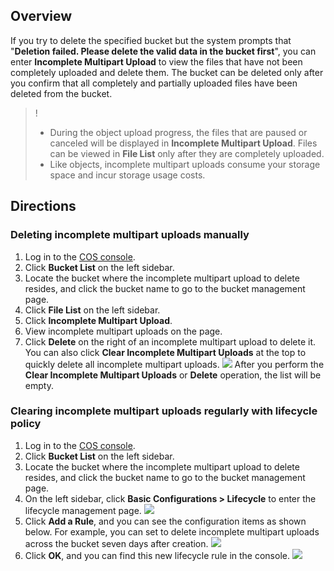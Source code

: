 ## Overview

If you try to delete the specified bucket but the system prompts that "**Deletion failed. Please delete the valid data in the bucket first**", you can enter **Incomplete Multipart Upload** to view the files that have not been completely uploaded and delete them. The bucket can be deleted only after you confirm that all completely and partially uploaded files have been deleted from the bucket.

>!
>- During the object upload progress, the files that are paused or canceled will be displayed in **Incomplete Multipart Upload**. Files can be viewed in **File List** only after they are completely uploaded.
> - Like objects, incomplete multipart uploads consume your storage space and incur storage usage costs.
> 

## Directions
### Deleting incomplete multipart uploads manually

1. Log in to the [COS console](https://console.cloud.tencent.com/cos5).
2. Click **Bucket List** on the left sidebar.
3. Locate the bucket where the incomplete multipart upload to delete resides, and click the bucket name to go to the bucket management page.
4. Click **File List** on the left sidebar.
5. Click **Incomplete Multipart Upload**.
6. View incomplete multipart uploads on the page.
7. Click **Delete** on the right of an incomplete multipart upload to delete it.
You can also click **Clear Incomplete Multipart Uploads** at the top to quickly delete all incomplete multipart uploads.
![](https://main.qcloudimg.com/raw/48ba3386157a800bb6896d655e52a975.png)
After you perform the **Clear Incomplete Multipart Uploads** or **Delete** operation, the list will be empty.


### Clearing incomplete multipart uploads regularly with lifecycle policy

1. Log in to the [COS console](https://console.cloud.tencent.com/cos5).
2. Click **Bucket List** on the left sidebar.
3. Locate the bucket where the incomplete multipart upload to delete resides, and click the bucket name to go to the bucket management page.
4. On the left sidebar, click **Basic Configurations > Lifecycle** to enter the lifecycle management page.
![](https://main.qcloudimg.com/raw/f9ba822a0f34eae84ede38d302f22092.png)
5. Click **Add a Rule**, and you can see the configuration items as shown below. For example, you can set to delete incomplete multipart uploads across the bucket seven days after creation.
![](https://main.qcloudimg.com/raw/9bb0397b0a87e5dadbdf40183329de5e.png)
6. Click **OK**, and you can find this new lifecycle rule in the console.
![](https://main.qcloudimg.com/raw/48ba0e8a81fa2a8eda8bcff276503fbe.png)
